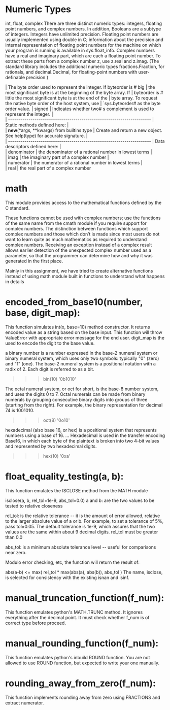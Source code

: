 # Numeric Types

int, float, complex
There are three distinct numeric types: integers, floating point numbers, and complex numbers. In addition, Booleans are a subtype of integers. Integers have unlimited precision. Floating point numbers are usually implemented using double in C; information about the precision and internal representation of floating point numbers for the machine on which your program is running is available in sys.float_info. Complex numbers have a real and imaginary part, which are each a floating point number. To extract these parts from a complex number z, use z.real and z.imag. (The standard library includes the additional numeric types fractions.Fraction, for rationals, and decimal.Decimal, for floating-point numbers with user-definable precision.)

 |        The byte order used to represent the integer.  If byteorder is # big
 |        the most significant byte is at the beginning of the byte array.  If
 |        byteorder is # little the most significant byte is at the end of the
 |        byte array.  To request the native byte order of the host system, use
 |        `sys.byteorder#  as the byte order value.
 |      signed
 |        Indicates whether two# s complement is used to represent the integer.
 |  
 |  ----------------------------------------------------------------------
 |  Static methods defined here:
 |  
 |  __new__(*args, **kwargs) from builtins.type
 |      Create and return a new object.  See help(type) for accurate signature.
 |  
 |  ----------------------------------------------------------------------
 |  Data descriptors defined here:
 |  
 |  denominator
 |      the denominator of a rational number in lowest terms
 |  
 |  imag
 |      the imaginary part of a complex number
 |  
 |  numerator
 |      the numerator of a rational number in lowest terms
 |  
 |  real
 |      the real part of a complex number

 # math
 This module provides access to the mathematical functions defined by the C standard.

These functions cannot be used with complex numbers; use the functions of the same name from the cmath module if you require support for complex numbers. The distinction between functions which support complex numbers and those which don’t is made since most users do not want to learn quite as much mathematics as required to understand complex numbers. Receiving an exception instead of a complex result allows earlier detection of the unexpected complex number used as a parameter, so that the programmer can determine how and why it was generated in the first place.

Mainly in this assignment, we have tried to create alternative functions instead of using math module built in functions to understand what happens in details 

 # encoded_from_base10(number, base, digit_map):
This function simulates int(x, base=10) method constructor. It returns encoded value as a string based on the base input. This function will throw ValueError with appropriate error message for the end user. digit_map is the used to encode the digit to the base value.

a binary number is a number expressed in the base-2 numeral system or binary numeral system, which uses only two symbols: typically "0" (zero) and "1" (one). The base-2 numeral system is a positional notation with a radix of 2. Each digit is referred to as a bit.

>>> bin(10)
'0b1010'

The octal numeral system, or oct for short, is the base-8 number system, and uses the digits 0 to 7. Octal numerals can be made from binary numerals by grouping consecutive binary digits into groups of three (starting from the right). For example, the binary representation for decimal 74 is 1001010.

>>> oct(8)
'0o10'

hexadecimal (also base 16, or hex) is a positional system that represents numbers using a base of 16. ... Hexadecimal is used in the transfer encoding Base16, in which each byte of the plaintext is broken into two 4-bit values and represented by two hexadecimal digits.

>>> hex(10)
'0xa'

 # float_equality_testing(a, b):
This function emulates the ISCLOSE method from the MATH module

isclose(a, b, rel_tol=1e-9, abs_tol=0.0)
a and b: are the two values to be tested to relative closeness

rel_tol: is the relative tolerance -- it is the amount of error allowed, relative to the larger absolute value of a or b. For example, to set a tolerance of 5%, pass tol=0.05. The default tolerance is 1e-9, which assures that the two values are the same within about 9 decimal digits. rel_tol must be greater than 0.0

abs_tol: is a minimum absolute tolerance level -- useful for comparisons near zero.

Modulo error checking, etc, the function will return the result of:

abs(a-b) <= max( rel_tol * max(abs(a), abs(b)), abs_tol )
The name, isclose, is selected for consistency with the existing isnan and isinf.


 # manual_truncation_function(f_num):
This function emulates python's MATH.TRUNC method. It ignores everything after the decimal point. 
It must check whether f_num is of correct type before proceed. 

 # manual_rounding_function(f_num):
This function emulates python's inbuild ROUND function. You are not allowed to use ROUND function, but
expected to write your one manually.

# rounding_away_from_zero(f_num):
This function implements rounding away from zero using FRACTIONS and extract numerator. 